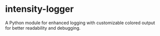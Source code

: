 # intensity-logger
A Python module for enhanced logging with customizable colored output for better readability and debugging.
